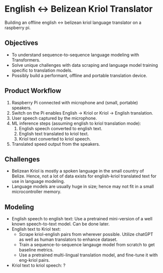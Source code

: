# English <-> Belizean Kriol Translator
Building an offline english <-> belizean kriol language translator on a raspberry pi. 

## Objectives
- To understand sequence-to-sequence language modeling with Transformers. 
- Solve unique challenges with data scraping and language model training specific to translation models. 
- Possibly build a performant, offline and portable translation device. 

## Product Workflow
1. Raspberry Pi connected with microphone and (small, portable) speakers. 
2. Switch on the Pi enables English -> Kriol or Kriol -> English translation. 
3. User speech captured by the microphone. 
4. ML inference steps (assuming english to kriol translation mode):
   1. English speech converted to english text. 
   2. English text translated to kriol text. 
   3. Kriol text converted to kriol speech. 
5. Translated speed output from the speakers. 

## Challenges
- Belizean Kriol is mostly a spoken language in the small country of Belize. Hence, not a lot of data exists for english-kriol translated text for use in language modeling.
- Language models are usually huge in size; hence may not fit in a small microcontroller memory. 

## Modeling
- English speech to english text: Use a pretrained mini-version of a well known speech-to-text model. Can be done later. 
- English text to Kriol text: 
  - Scrape kriol-english pairs from wherever possible. Utilize chatGPT as well as human translators to enhance dataset. 
  - Train a sequence-to-sequence langauge model from scratch to get baseline metrics. 
  - Use a pretrained multi-lingual translation model, and fine-tune it with eng-kriol pairs. 
- Kriol text to kriol speech: ?